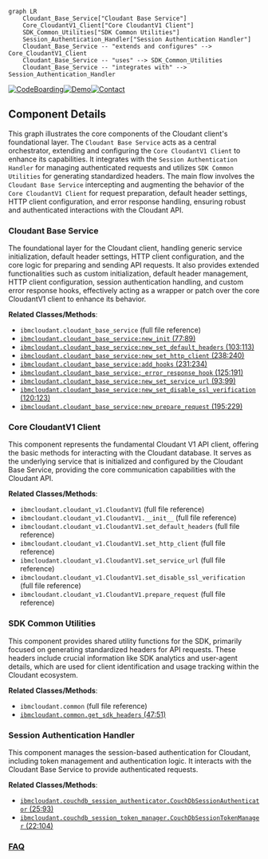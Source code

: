 ```mermaid
graph LR
    Cloudant_Base_Service["Cloudant Base Service"]
    Core_CloudantV1_Client["Core CloudantV1 Client"]
    SDK_Common_Utilities["SDK Common Utilities"]
    Session_Authentication_Handler["Session Authentication Handler"]
    Cloudant_Base_Service -- "extends and configures" --> Core_CloudantV1_Client
    Cloudant_Base_Service -- "uses" --> SDK_Common_Utilities
    Cloudant_Base_Service -- "integrates with" --> Session_Authentication_Handler
```
[![CodeBoarding](https://img.shields.io/badge/Generated%20by-CodeBoarding-9cf?style=flat-square)](https://github.com/CodeBoarding/GeneratedOnBoardings)[![Demo](https://img.shields.io/badge/Try%20our-Demo-blue?style=flat-square)](https://www.codeboarding.org/demo)[![Contact](https://img.shields.io/badge/Contact%20us%20-%20contact@codeboarding.org-lightgrey?style=flat-square)](mailto:contact@codeboarding.org)

## Component Details

This graph illustrates the core components of the Cloudant client's foundational layer. The `Cloudant Base Service` acts as a central orchestrator, extending and configuring the `Core CloudantV1 Client` to enhance its capabilities. It integrates with the `Session Authentication Handler` for managing authenticated requests and utilizes `SDK Common Utilities` for generating standardized headers. The main flow involves the `Cloudant Base Service` intercepting and augmenting the behavior of the `Core CloudantV1 Client` for request preparation, default header settings, HTTP client configuration, and error response handling, ensuring robust and authenticated interactions with the Cloudant API.

### Cloudant Base Service
The foundational layer for the Cloudant client, handling generic service initialization, default header settings, HTTP client configuration, and the core logic for preparing and sending API requests. It also provides extended functionalities such as custom initialization, default header management, HTTP client configuration, session authentication handling, and custom error response hooks, effectively acting as a wrapper or patch over the core CloudantV1 client to enhance its behavior.


**Related Classes/Methods**:

- `ibmcloudant.cloudant_base_service` (full file reference)
- <a href="https://github.com/IBM/cloudant-python-sdk/blob/master/ibmcloudant/cloudant_base_service.py#L77-L89" target="_blank" rel="noopener noreferrer">`ibmcloudant.cloudant_base_service:new_init` (77:89)</a>
- <a href="https://github.com/IBM/cloudant-python-sdk/blob/master/ibmcloudant/cloudant_base_service.py#L103-L113" target="_blank" rel="noopener noreferrer">`ibmcloudant.cloudant_base_service:new_set_default_headers` (103:113)</a>
- <a href="https://github.com/IBM/cloudant-python-sdk/blob/master/ibmcloudant/cloudant_base_service.py#L238-L240" target="_blank" rel="noopener noreferrer">`ibmcloudant.cloudant_base_service:new_set_http_client` (238:240)</a>
- <a href="https://github.com/IBM/cloudant-python-sdk/blob/master/ibmcloudant/cloudant_base_service.py#L231-L234" target="_blank" rel="noopener noreferrer">`ibmcloudant.cloudant_base_service:add_hooks` (231:234)</a>
- <a href="https://github.com/IBM/cloudant-python-sdk/blob/master/ibmcloudant/cloudant_base_service.py#L125-L191" target="_blank" rel="noopener noreferrer">`ibmcloudant.cloudant_base_service:_error_response_hook` (125:191)</a>
- <a href="https://github.com/IBM/cloudant-python-sdk/blob/master/ibmcloudant/cloudant_base_service.py#L93-L99" target="_blank" rel="noopener noreferrer">`ibmcloudant.cloudant_base_service:new_set_service_url` (93:99)</a>
- <a href="https://github.com/IBM/cloudant-python-sdk/blob/master/ibmcloudant/cloudant_base_service.py#L120-L123" target="_blank" rel="noopener noreferrer">`ibmcloudant.cloudant_base_service:new_set_disable_ssl_verification` (120:123)</a>
- <a href="https://github.com/IBM/cloudant-python-sdk/blob/master/ibmcloudant/cloudant_base_service.py#L195-L229" target="_blank" rel="noopener noreferrer">`ibmcloudant.cloudant_base_service:new_prepare_request` (195:229)</a>


### Core CloudantV1 Client
This component represents the fundamental Cloudant V1 API client, offering the basic methods for interacting with the Cloudant database. It serves as the underlying service that is initialized and configured by the Cloudant Base Service, providing the core communication capabilities with the Cloudant API.


**Related Classes/Methods**:

- `ibmcloudant.cloudant_v1.CloudantV1` (full file reference)
- `ibmcloudant.cloudant_v1.CloudantV1.__init__` (full file reference)
- `ibmcloudant.cloudant_v1.CloudantV1.set_default_headers` (full file reference)
- `ibmcloudant.cloudant_v1.CloudantV1.set_http_client` (full file reference)
- `ibmcloudant.cloudant_v1.CloudantV1.set_service_url` (full file reference)
- `ibmcloudant.cloudant_v1.CloudantV1.set_disable_ssl_verification` (full file reference)
- `ibmcloudant.cloudant_v1.CloudantV1.prepare_request` (full file reference)


### SDK Common Utilities
This component provides shared utility functions for the SDK, primarily focused on generating standardized headers for API requests. These headers include crucial information like SDK analytics and user-agent details, which are used for client identification and usage tracking within the Cloudant ecosystem.


**Related Classes/Methods**:

- `ibmcloudant.common` (full file reference)
- <a href="https://github.com/IBM/cloudant-python-sdk/blob/master/ibmcloudant/common.py#L47-L51" target="_blank" rel="noopener noreferrer">`ibmcloudant.common.get_sdk_headers` (47:51)</a>


### Session Authentication Handler
This component manages the session-based authentication for Cloudant, including token management and authentication logic. It interacts with the Cloudant Base Service to provide authenticated requests.


**Related Classes/Methods**:

- <a href="https://github.com/IBM/cloudant-python-sdk/blob/master/ibmcloudant/couchdb_session_authenticator.py#L25-L93" target="_blank" rel="noopener noreferrer">`ibmcloudant.couchdb_session_authenticator.CouchDbSessionAuthenticator` (25:93)</a>
- <a href="https://github.com/IBM/cloudant-python-sdk/blob/master/ibmcloudant/couchdb_session_token_manager.py#L22-L104" target="_blank" rel="noopener noreferrer">`ibmcloudant.couchdb_session_token_manager.CouchDbSessionTokenManager` (22:104)</a>




### [FAQ](https://github.com/CodeBoarding/GeneratedOnBoardings/tree/main?tab=readme-ov-file#faq)